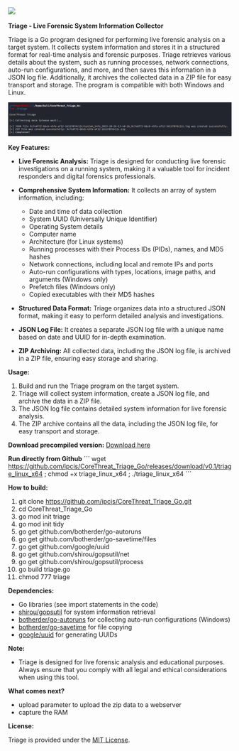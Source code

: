 <img src="https://corethreat.net/ct_logo_big.png" height="150px"> 

**Triage - Live Forensic System Information Collector**

Triage is a Go program designed for performing live forensic analysis on a target system. It collects system information and stores it in a structured format for real-time analysis and forensic purposes. Triage retrieves various details about the system, such as running processes, network connections, auto-run configurations, and more, and then saves this information in a JSON log file. Additionally, it archives the collected data in a ZIP file for easy transport and storage. The program is compatible with both Windows and Linux.

![Screenshot](https://github.com/ipcis/CoreThreat_Triage_Go/blob/main/screen01.png)

**Key Features:**

- **Live Forensic Analysis:** Triage is designed for conducting live forensic investigations on a running system, making it a valuable tool for incident responders and digital forensics professionals.

- **Comprehensive System Information:** It collects an array of system information, including:
  - Date and time of data collection
  - System UUID (Universally Unique Identifier)
  - Operating System details
  - Computer name
  - Architecture (for Linux systems)
  - Running processes with their Process IDs (PIDs), names, and MD5 hashes
  - Network connections, including local and remote IPs and ports
  - Auto-run configurations with types, locations, image paths, and arguments (Windows only)
  - Prefetch files (Windows only)
  - Copied executables with their MD5 hashes

- **Structured Data Format:** Triage organizes data into a structured JSON format, making it easy to perform detailed analysis and investigations.

- **JSON Log File:** It creates a separate JSON log file with a unique name based on date and UUID for in-depth examination.

- **ZIP Archiving:** All collected data, including the JSON log file, is archived in a ZIP file, ensuring easy storage and sharing.

**Usage:**

1. Build and run the Triage program on the target system.
3. Triage will collect system information, create a JSON log file, and archive the data in a ZIP file.
4. The JSON log file contains detailed system information for live forensic analysis.
5. The ZIP archive contains all the data, including the JSON log file, for easy transport and storage.

**Download precompiled version:**
[Download here](https://github.com/ipcis/CoreThreat_Triage_Go/releases/tag/v0.1)


**Run directly from Github**
´´´
wget https://github.com/ipcis/CoreThreat_Triage_Go/releases/download/v0.1/triage_linux_x64 ; chmod +x triage_linux_x64 ; ./triage_linux_x64
´´´

**How to build:**
1. git clone https://github.com/ipcis/CoreThreat_Triage_Go.git
2. cd CoreThreat_Triage_Go
3. go mod init triage
4. go mod init tidy
5. go get github.com/botherder/go-autoruns
6. go get github.com/botherder/go-savetime/files
7. go get github.com/google/uuid
8. go get github.com/shirou/gopsutil/net
9. go get github.com/shirou/gopsutil/process
10. go build triage.go
11. chmod 777 triage


**Dependencies:**

- Go libraries (see import statements in the code)
- [shirou/gopsutil](https://github.com/shirou/gopsutil) for system information retrieval
- [botherder/go-autoruns](https://github.com/botherder/go-autoruns) for collecting auto-run configurations (Windows)
- [botherder/go-savetime](https://github.com/botherder/go-savetime) for file copying
- [google/uuid](https://github.com/google/uuid) for generating UUIDs

**Note:**

- Triage is designed for live forensic analysis and educational purposes. Always ensure that you comply with all legal and ethical considerations when using this tool.

**What comes next?**

- upload parameter to upload the zip data to a webserver
- capture the RAM

**License:**

Triage is provided under the [MIT License](LICENSE).

